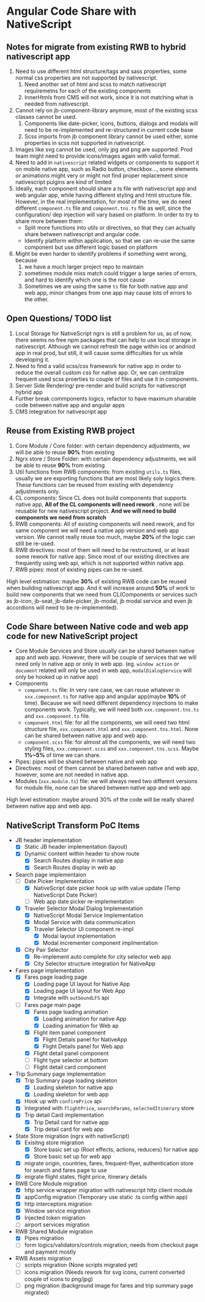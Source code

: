 # Angular Code Share with NativeScript

## Notes for migrate from existing RWB to hybrid nativescript app
1. Need to use different html structure/tags and sass properties, some normal css properties are not supported by nativescript.
   1. Need another set of html and scss to match nativescript requiremetns for each of the existing components
   2. InnerHtmls from CMS will not work, since it is not matching what is needed from nativescript.
2. Cannot rely on jb-component-library anymore, most of the existing scss classes cannot be used.
   1. Components like date-picker, icons, buttons, dialogs and modals will need to be re-implemented and re-structured in current code base
   2. Scss imports from jb component library cannot be used either, some properties in scss not supported in nativescript.
3. Images like svg cannot be used, only jpg and png are supported. Prod team might need to provide icons/images again with valid format.
4. Need to add in `nativescript` related widgets or components to support it on mobile native app, such as Radio button, checkbox..., some elements or animations might very or might not find proper replacement since nativescript pulgins are kind of limited
5. Ideally, each component should share a ts file with nativescript app and web angular app, while having different styling and html structure file. However, in the real implementation, for most of the time, we do need different `component.ts` file and `component.tns.ts` file as well, since the configuration/ dep injection will vary based on platform.
In order to try to share more between them:
   - Split more functions into utils or directives, so that they can actually share between nativescript and angular code.
   - Identify platform within application, so that we can re-use the same component but use different logic based on platform
6. Might be even harder to identify problems if something went wrong, because
   1. we have a much larger project repo to maintain
   2. sometimes module miss match could trigger a large series of errors, and hard to identify which one is the root cause
   3. Sometimes we are using the same `ts` file for both native app and web app, minor changes from one app may cause lots of errors to the other.

## Open Questions/ TODO list
1. Local Storage for NativeScript ngrx is still a problem for us, as of now, there seems no free npm packages that can help to use local storage in nativescript. Although we cannot refresh the page within ios or andriod app in real prod, but still, it will cause some difficulties for us while developing it.
2. Need to find a valid scss/css framework for native app in order to reduce the overall custom css for native app. Or, we can centralize frequent used scss proerties to couple of files and use it in components.
3. Server Side Rendering/ pre-render and build scripts for nativescript hybrid app
4. Further break commponents logics, refactor to have maximum sharable code between native app and angular apps
5. CMS integration for nativescript app
   

## Reuse from Existing RWB project
1. Core Module / Core folder: with certain dependency adjustments, we will be able to reuse **90%** from existing
2. Ngrx store / Store Folder: with certain dependency adjustments, we will be able to reuse **90%** from existing
3. Util functions from RWB components: from existing `utils.ts` files, usually we are exporting functions that are most likely soly logics there. These functions can be reused from existing with dependency adjustments only.
4. CL components: Since CL does not build components that supports native app, **All of the CL components will need rework** , none will be reusable for new nativescript project. **And we will need to build components we need from scratch**
5. RWB components: All of existing components will need rework, and for same component we will need a native app version and web app version. We cannot really reuse too much, maybe **20%** of the logic can still be re-used.
6. RWB directives: most of them will need to be restructured, or at least some rework for native app. Since most of our existing directives are frequently using web api, which is not supported within native app.
7. RWB pipes: most of existing pipes can be re-used.

High level estimation: maybe **30%** of existing RWB code can be reused when building nativescript app. And it will increase around **50%** of work to build new components that we need from CL(Components or services such as jb-icon, jb-seat, jb-date-picker, jb-modal, jb modal service and even jb accordions will need to be re-implemented).

## Code Share between Native code and web app code for new NativeScript project
- Core Module Services and Store usually can be shared between native app and web app. However, there will be couple of services that we will need only in native app or only in web app. (eg. `window action` or `document` related will only be used in web app, `modalDialogService` will only be hooked up in native app)
- Components
  - `component.ts` file: In very rare case, we can reuse whatever in `xxx.component.ts` for native app and angular app(maybe **10%** of time). Because we will need different dependency injections to make components work. Typically, we will need both `xxx.component.tns.ts` and `xxx.component.ts` file.
  - `component.html` file: for all the components, we will need two html structure file, `xxx.component.html` and `xxx.component.tns.html`. None can be shared between native app and web app.
  - `component.scss` file: for almost all the components, we will need two styling files, `xxx.component.scss` and `xxx.component.tns.scss`. Maybe **1%~5%** of time we can share.
- Pipes: pipes will be shared between native and web app
- Directives: most of them cannot be shared between native and web app, however, some are not needed in native app.
- Modules (`xxx.module.ts`) file: we will always need two different versions for module file, none can be shared between native app and web app.

High level estimation: maybe around 30% of the code will be really shared between native app and web app.

## NativeScript Transform PoC Items
* JB header implementation
  - [x] Static JB header implementation (layout)
  - [x] Dynamic content within header to show route
    - [x] Search Routes display in native app
    - [x] Search Routes display in web ap
* Search page implementaion
  - [ ] Date Picker Implementation 
    - [x] NativeScript date picker hook up with value update (Temp NativeScript Date Picker)
    - [ ] Web app date picker re-implementation
  - [x] Traveler Selector Modal Dialog Implementation
    - [x] NativeScript Modal Service Implementation
    - [x] Modal Service with data communication 
    - [x] Traveler Selector UI component re-impl
      - [x] Modal layout implementation
      - [x] Modal incrementer component implmentation
  - [x] City Pair Selector 
    - [x] Re-implement auto complete for city selector web app
    - [x] City Selector structure integration for NativeApp
* Fares page implementation 
  - [x] Fares page loading page
    - [x] Loading page UI layout for Native App
    - [x] Loading page UI layout for Web App
    - [x] Integrate with `outboundLFS` api
  - [ ] Fares page main page
    - [x] Fares page loading animation
      - [x] Loading animation for native App
      - [x] Loading animation for Web ap
    - [x] Flight item panel component
      - [x] Flight Detials panel for NativeApp
      - [x] Flight Details panel for Web app
    - [x] Flight detail panel component
    - [ ] Flight type selector at bottom
    - [ ] Flight detail card component
* Trip Summary page implementation
  - [x] Trip Summary page loading skeleton
    - [x] Loading skeleton for native app
    - [x] Loading skeleton for web app
  - [x] Hook up with `confirmPrice` api
  - [x] Integrated with `flightPrice`, `searchParams`, `selectedItinerary` store
  - [x] Trip detail Card implementation
    - [x] Trip Detail card for native app
    - [x] Trip detail card for web app
* State Store migration (ngrx with nativeScript)
  - [x] Exisitng store migration
    - [x] Store basic set up (Root effects, actions, reducers) for native app
    - [x] Store basic set up for web app
  - [x] migrate origin, countries, fares, frequent-flyer, authentication store for search and fares page to use
  - [x] migrate flight states, flight price, itinerary details
* RWB Core Module migration
  - [x] http service wrapper migration with nativescript http client module
  - [x] appConfig migration (Temporary use static .ts config within app)
  - [x] http interceptors migration
  - [x] Window service migration
  - [x] Injected token migration
  - [ ] airport services migration 
* RWB Shared Module migration
  - [x] Pipes migration
  - [ ] form logics/validators/controls migration, needs from checkout page and payment mostly
* RWB Assets migration
  - [ ] scripts migration (None scripts migrated yet)
  - [ ] icons migration (Needs rework for svg icons, current converted couple of icons to png/jpg)
  - [ ] png migration (background image for fares and trip summary page migrated)